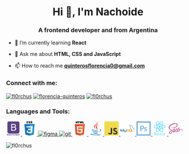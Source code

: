 <h1 align="center">Hi 👋, I'm Nachoide</h1>
<h3 align="center">A frontend developer and from Argentina</h3>

- 🌱 I’m currently learning **React**

- 💬 Ask me about **HTML, CSS and JavaScript**

- 📫 How to reach me **quinterosflorencia0@gmail.com**

<h3 align="left">Connect with me:</h3>
<p align="left">
<a href="https://codepen.io/fl0rchus" target="blank"><img align="center" src="https://cdn.jsdelivr.net/npm/simple-icons@3.0.1/icons/codepen.svg" alt="fl0rchus" height="30" width="40" /></a>
<a href="https://linkedin.com/in/florencia-quinteros" target="blank"><img align="center" src="https://cdn.jsdelivr.net/npm/simple-icons@3.0.1/icons/linkedin.svg" alt="florencia-quinteros" height="30" width="40" /></a>
<a href="https://codesandbox.com/fl0rchus" target="blank"><img align="center" src="https://cdn.jsdelivr.net/npm/simple-icons@3.0.1/icons/codesandbox.svg" alt="fl0rchus" height="30" width="40" /></a>
</p>

<h3 align="left">Languages and Tools:</h3>
<p align="left"> <a href="https://getbootstrap.com" target="_blank"> <img src="https://raw.githubusercontent.com/devicons/devicon/master/icons/bootstrap/bootstrap-plain-wordmark.svg" alt="bootstrap" width="40" height="40"/> </a> <a href="https://www.w3schools.com/css/" target="_blank"> <img src="https://raw.githubusercontent.com/devicons/devicon/master/icons/css3/css3-original-wordmark.svg" alt="css3" width="40" height="40"/> </a> <a href="https://www.figma.com/" target="_blank"> <img src="https://www.vectorlogo.zone/logos/figma/figma-icon.svg" alt="figma" width="40" height="40"/> </a> <a href="https://git-scm.com/" target="_blank"> <img src="https://www.vectorlogo.zone/logos/git-scm/git-scm-icon.svg" alt="git" width="40" height="40"/> </a> <a href="https://www.w3.org/html/" target="_blank"> <img src="https://raw.githubusercontent.com/devicons/devicon/master/icons/html5/html5-original-wordmark.svg" alt="html5" width="40" height="40"/> </a> <a href="https://www.java.com" target="_blank"> <img src="https://raw.githubusercontent.com/devicons/devicon/master/icons/java/java-original.svg" alt="java" width="40" height="40"/> </a> <a href="https://developer.mozilla.org/en-US/docs/Web/JavaScript" target="_blank"> <img src="https://raw.githubusercontent.com/devicons/devicon/master/icons/javascript/javascript-original.svg" alt="javascript" width="40" height="40"/> </a> <a href="https://www.mysql.com/" target="_blank"> <img src="https://raw.githubusercontent.com/devicons/devicon/master/icons/mysql/mysql-original-wordmark.svg" alt="mysql" width="40" height="40"/> </a> <a href="https://www.photoshop.com/en" target="_blank"> <img src="https://raw.githubusercontent.com/devicons/devicon/master/icons/photoshop/photoshop-line.svg" alt="photoshop" width="40" height="40"/> </a> <a href="https://reactjs.org/" target="_blank"> <img src="https://raw.githubusercontent.com/devicons/devicon/master/icons/react/react-original-wordmark.svg" alt="react" width="40" height="40"/> </a> <a href="https://sass-lang.com" target="_blank"> <img src="https://raw.githubusercontent.com/devicons/devicon/master/icons/sass/sass-original.svg" alt="sass" width="40" height="40"/> </a> </p>

<p><img align="center" src="https://github-readme-stats.vercel.app/api/top-langs?username=fl0rchus&show_icons=true&locale=en&layout=compact" alt="fl0rchus" /></p>



